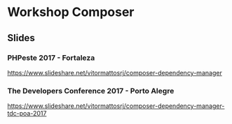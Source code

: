 # Workshop Composer

## Slides

### PHPeste 2017 - Fortaleza
https://www.slideshare.net/vitormattosrj/composer-dependency-manager

### The Developers Conference 2017 - Porto Alegre
https://www.slideshare.net/vitormattosrj/composer-dependency-manager-tdc-poa-2017
